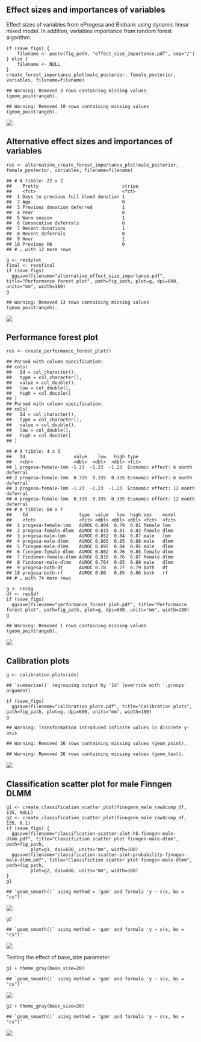Effect sizes and importances of variables
-----------------------------------------

Effect sizes of variables from eProgesa and Biobank using dynamic linear
mixed model. In addition, variables importance from random forest
algorithm.

    if (save_figs) {
        filename <- paste(fig_path, "effect_size_importance.pdf", sep="/")
    } else {
        filename <- NULL
    }
    create_forest_importance_plot(male_posterior, female_posterior, variables, filename=filename)

    ## Warning: Removed 3 rows containing missing values (geom_pointrangeh).

    ## Warning: Removed 10 rows containing missing values (geom_pointrangeh).

![](article_figures_files/figure-markdown_strict/unnamed-chunk-4-1.png)

Alternative effect sizes and importances of variables
-----------------------------------------------------

    res <- alternative_create_forest_importance_plot(male_posterior, female_posterior, variables, filename=filename)

    ## # A tibble: 22 x 2
    ##    Pretty                               stripe
    ##    <fct>                                <fct> 
    ##  1 Days to previous full blood donation 1     
    ##  2 Age                                  0     
    ##  3 Previous donation deferred           1     
    ##  4 Year                                 0     
    ##  5 Warm season                          1     
    ##  6 Consecutive deferrals                0     
    ##  7 Recent donations                     1     
    ##  8 Recent deferrals                     0     
    ##  9 Hour                                 1     
    ## 10 Previous Hb                          0     
    ## # … with 12 more rows

    g <- res$plot
    final <- res$final
    if (save_figs)
      ggsave(filename="alternative_effect_size_importance.pdf", title="Performance forest plot", path=fig_path, plot=g, dpi=600, units="mm", width=180)
    g

    ## Warning: Removed 13 rows containing missing values (geom_pointrangeh).

![](article_figures_files/figure-markdown_strict/unnamed-chunk-6-1.png)

Performance forest plot
-----------------------

    res <- create_performance_forest_plot()

    ## Parsed with column specification:
    ## cols(
    ##   Id = col_character(),
    ##   type = col_character(),
    ##   value = col_double(),
    ##   low = col_double(),
    ##   high = col_double()
    ## )
    ## Parsed with column specification:
    ## cols(
    ##   Id = col_character(),
    ##   type = col_character(),
    ##   value = col_double(),
    ##   low = col_double(),
    ##   high = col_double()
    ## )

    ## # A tibble: 4 x 5
    ##   Id                  value    low   high type                              
    ##   <chr>               <dbl>  <dbl>  <dbl> <fct>                             
    ## 1 progesa-female-lmm -1.23  -1.23  -1.23  Economic effect: 6 month deferral 
    ## 2 progesa-female-lmm  0.335  0.335  0.335 Economic effect: 6 month deferral 
    ## 3 progesa-female-lmm -1.23  -1.23  -1.23  Economic effect: 12 month deferral
    ## 4 progesa-female-lmm  0.335  0.335  0.335 Economic effect: 12 month deferral
    ## # A tibble: 84 x 7
    ##    Id                   type  value   low  high sex    model
    ##    <fct>                <fct> <dbl> <dbl> <dbl> <fct>  <fct>
    ##  1 progesa-female-lmm   AUROC 0.804  0.79  0.81 female lmm  
    ##  2 progesa-female-dlmm  AUROC 0.815  0.81  0.82 female dlmm 
    ##  3 progesa-male-lmm     AUROC 0.852  0.84  0.87 male   lmm  
    ##  4 progesa-male-dlmm    AUROC 0.865  0.85  0.88 male   dlmm 
    ##  5 finngen-male-dlmm    AUROC 0.895  0.84  0.95 male   dlmm 
    ##  6 finngen-female-dlmm  AUROC 0.802  0.76  0.85 female dlmm 
    ##  7 findonor-female-dlmm AUROC 0.818  0.76  0.87 female dlmm 
    ##  8 findonor-male-dlmm   AUROC 0.764  0.65  0.88 male   dlmm 
    ##  9 progesa-both-dt      AUROC 0.78   0.77  0.79 both   dt   
    ## 10 progesa-both-rf      AUROC 0.86   0.85  0.86 both   rf   
    ## # … with 74 more rows

    g <- res$g
    df <- res$df
    if (save_figs)
      ggsave(filename="performance_forest_plot.pdf", title="Performance forest plot", path=fig_path, plot=g, dpi=600, units="mm", width=180)
    g

    ## Warning: Removed 1 rows containing missing values (geom_pointrangeh).

![](article_figures_files/figure-markdown_strict/unnamed-chunk-8-1.png)

Calibration plots
-----------------

    g <- calibration_plots(ids)

    ## `summarise()` regrouping output by 'Id' (override with `.groups` argument)

    if (save_figs)
      ggsave(filename="calibration_plots.pdf", title="Calibration plots", path=fig_path, plot=g, dpi=600, units="mm", width=180)
    g

    ## Warning: Transformation introduced infinite values in discrete y-axis

    ## Warning: Removed 26 rows containing missing values (geom_point).

    ## Warning: Removed 26 rows containing missing values (geom_text).

![](article_figures_files/figure-markdown_strict/cars-1.png)

Classification scatter plot for male Finngen DLMM
-------------------------------------------------

    g1 <- create_classification_scatter_plot(finngenn_male_raw$comp_df, 135, NULL)
    g2 <- create_classification_scatter_plot(finngenn_male_raw$comp_df, 135, 0.1)
    if (save_figs) {
      ggsave(filename="classification-scatter-plot-hb-finngen-male-dlmm.pdf", title="Classifiction scatter plot finngen-male-dlmm", path=fig_path, 
             plot=g1, dpi=600, units="mm", width=180)
      ggsave(filename="classification-scatter-plot-probability-finngen-male-dlmm.pdf", title="Classifiction scatter plot finngen-male-dlmm", path=fig_path, 
             plot=g2, dpi=600, units="mm", width=180)
    }
    g1

    ## `geom_smooth()` using method = 'gam' and formula 'y ~ s(x, bs = "cs")'

![](article_figures_files/figure-markdown_strict/unnamed-chunk-11-1.png)

    g2

    ## `geom_smooth()` using method = 'gam' and formula 'y ~ s(x, bs = "cs")'

![](article_figures_files/figure-markdown_strict/unnamed-chunk-11-2.png)

Testing the effect of base\_size parameter.

    g1 + theme_gray(base_size=20)

    ## `geom_smooth()` using method = 'gam' and formula 'y ~ s(x, bs = "cs")'

![](article_figures_files/figure-markdown_strict/unnamed-chunk-12-1.png)

    g2 + theme_gray(base_size=20)

    ## `geom_smooth()` using method = 'gam' and formula 'y ~ s(x, bs = "cs")'

![](article_figures_files/figure-markdown_strict/unnamed-chunk-12-2.png)

